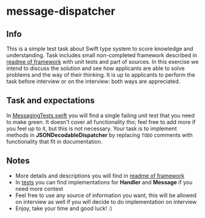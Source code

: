 # message-dispatcher

## Info
This is a simple test task about Swift type system to score knowledge and understanding. Task includes small non-completed framework described in [readme of framework](Messaging/README.md) with unit tests and part of sources. In this exercise we intend to discuss the solution and see how applicants are able to solve problems and the way of their thinking. It is up to applicants to perform the task before interview or on the interview: both ways are appreciated.

## Task and expectations
In [MessagingTests.swift](Messaging/Tests/MessagingTests/MessagingTests.swift) you will find a single failing unit test that you need to make green. It doesn't cover all functionality tho; feel free to add more if you feel up to it, but this is not necessary. Your task is to implement methods in **JSONDecodableDispatcher** by replacing `TODO` comments with functionality that fit in documentation.

## Notes

- More details and descriptions you will find in [readme of framework](Messaging/README.md)
- In [tests](Messaging/Tests/MessagingTests) you can find implementations for **Handler** and **Message** if you need more context
- Feel free to use any source of information you want, this will be allowed on interview as well if you will decide to do implementation on interview
- Enjoy, take your time and good luck! :)

